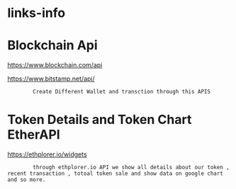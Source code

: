 # links-info

 # Blockchain Api
 https://www.blockchain.com/api

 https://www.bitstamp.net/api/
 
            Create Different Wallet and transction through this APIS        
         
# Token Details and Token Chart EtherAPI
   https://ethplorer.io/widgets
          
            through ethplorer.io API we show all details about our token , recent transaction , totoal token sale and show data on google chart and so more.

